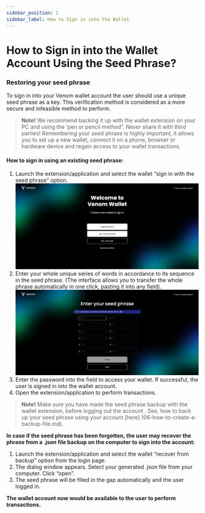 ```yaml
---
sidebar_position: 1
sidebar_label: How to Sign in into the Wallet
---
```


# How to Sign in into the Wallet Account Using the Seed Phrase?

### Restoring your seed phrase

  
  

To sign in into your Venom wallet account the user should use a unique seed phrase as a key. This verification method is considered as a more secure and infeasible method to perform.

  

> **Note!** We recommend backing it up with the wallet extension on your PC and using the ‘pen or pencil method”. Never share it with third
> parties! Remembering your seed phrase is highly important, it allows
> you to set up a new wallet, connect it on a phone, browser or hardware
> device and regain access to your wallet transactions.

####  How to sign in using an existing seed phrase:

  
1. Launch the extension/application and select the wallet “sign in with the seed phrase” option.
   ![create a new account](../assets/wallet/2.1.png)
2. Enter your whole unique series of words in accordance to its sequence in the seed phrase. (The interface allows you to transfer the whole phrase automatically in one click, pasting it into any field).
   ![create a new account](../assets/wallet/2.2.png)
3. Enter the password into the field to access your wallet. If successful, the user is signed in into the wallet account.
4. Open the extension/application to perform transactions.

  

> **Note!** Make sure you have made the seed phrase backup with the wallet extension, before logging out the account . See, how to back up
> your seed phrase using your account [here] (06-how-to-create-a-backup-file.md). 

  

**In case if the seed phrase has been forgotten, the user may recover the phrase from a .json file backup on the computer to sign into the account:**

  

 1. Launch the extension/application and select the wallet
   “recover from backup” option from the login page.
 2. The dialog window appears. Select your generated .json file
   from your computer. Click “open”.
 3. The seed phrase will be filled in the gap automatically and
   the user logged in.

  

**The wallet account now would be available to the user to perform transactions.**
